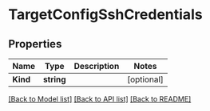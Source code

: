# TargetConfigSshCredentials

## Properties

Name | Type | Description | Notes
------------ | ------------- | ------------- | -------------
**Kind** | **string** |  | [optional] 

[[Back to Model list]](../README.md#documentation-for-models) [[Back to API list]](../README.md#documentation-for-api-endpoints) [[Back to README]](../README.md)


